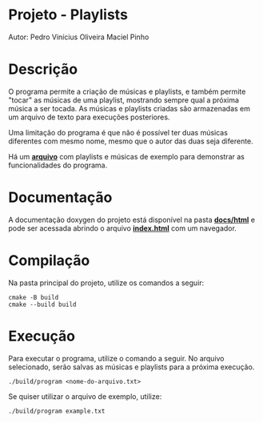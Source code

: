 # Projeto - Playlists

Autor: Pedro Vinícius Oliveira Maciel Pinho

# Descrição

O programa permite a criação de músicas e playlists, e também permite 
"tocar" as músicas de uma playlist, mostrando sempre qual a próxima
música a ser tocada. As músicas e playlists criadas são armazenadas
em um arquivo de texto para execuções posteriores.

Uma limitação do programa é que não é possível ter duas músicas
diferentes com mesmo nome, mesmo que o autor das duas seja diferente.

Há um [**arquivo**](example.txt) com playlists e músicas de exemplo para
demonstrar as funcionalidades do programa.

# Documentação

A documentação doxygen do projeto está disponível na pasta [**docs/html**](docs/html)
e pode ser acessada abrindo o arquivo [**index.html**](docs/html/index.html) com
um navegador.

# Compilação

Na pasta principal do projeto, utilize os comandos a seguir:

```
cmake -B build
cmake --build build
```

# Execução

Para executar o programa, utilize o comando a seguir.
No arquivo selecionado, serão salvas as músicas e playlists
para a próxima execução.

```
./build/program <nome-do-arquivo.txt>
```
Se quiser utilizar o arquivo de exemplo, utilize:
```
./build/program example.txt
```
